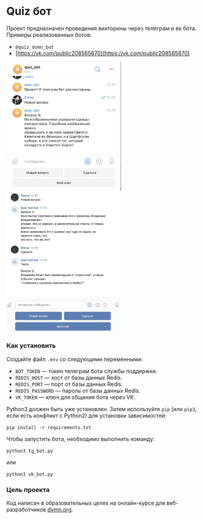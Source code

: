 # Quiz бот

Проект предназначен проведения викторины через телеграм и вк бота.
Примеры реализованных ботов:
- `@quiz_dvmn_bot`
- [https://vk.com/public208565670](https://vk.com/public208565670)

<img src="screenshots/1.png" alt="drawing" width="300"/>
<br>
<img src="screenshots/2.png" alt="drawing" width="300"/>

### Как установить

Создайте файл `.env` со следующими переменными:

- `BOT_TOKEN` — токен телеграм бота службы поддержки.
- `REDIS_HOST` — хост от базы данных Redis.
- `REDIS_PORT` — порт от базы данных Redis.
- `REDIS_PASSWORD` — пароль от базы данных Redis.
- `VK_TOKEN` — ключ для общения бота через VK.


Python3 должен быть уже установлен. 
Затем используйте `pip` (или `pip3`, если есть конфликт с Python2) для установки зависимостей:
```
pip install -r requirements.txt
```

Чтобы запустить бота, необходимо выполнить команду:
```
python3 tg_bot.py
```
или
```
python3 vk_bot.py
```

### Цель проекта

Код написан в образовательных целях на онлайн-курсе для веб-разработчиков [dvmn.org](https://dvmn.org/).